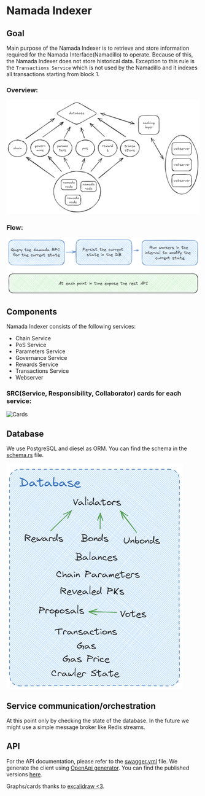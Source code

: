 # Namada Indexer

## Goal

Main purpose of the Namada Indexer is to retrieve and store information required for the Namada Interface(Namadillo) to operate.
Because of this, the Namada Indexer does not store historical data.
Exception to this rule is the `Transactions Service` which is not used by the Namadillo and it indexes all transactions starting from block 1.

### Overview:

![Namada indexer architecture](architecture.png "Architecture")

### Flow:

![High Level Flow](high_level_flow.png "High Level Flow")

## Components

Namada Indexer consists of the following services:

- Chain Service
- PoS Service
- Parameters Service
- Governance Service
- Rewards Service
- Transactions Service
- Webserver

### SRC(Service, Responsibility, Collaborator) cards for each service:

![Cards](cards.png "Cards")

## Database

We use PostgreSQL and diesel as ORM. You can find the schema in the [schema.rs](../orm/src/schema.rs) file.

![DB](db.png "DB")

## Service communication/orchestration

At this point only by checking the state of the database. In the future we might use a simple message broker like Redis streams.

## API

For the API documentation, please refer to the [swagger.yml](../swagger.yml) file.
We generate the client using [OpenApi generator](https://github.com/OpenAPITools/openapi-generator).
You can find the published versions [here](https://www.npmjs.com/package/@anomaorg/namada-indexer-client).

Graphs/cards thanks to [excalidraw <3](docs_indexer_2024_09_20.excalidraw).

